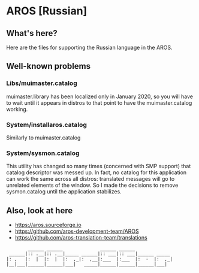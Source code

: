 # AROS [Russian]

## What's here?

Here are the files for supporting the Russian language in the AROS.

## Well-known problems

### Libs/muimaster.catalog

muimaster.library has been localized only in January 2020, so you will have to wait until it appears in distros to that point to have the muimaster.catalog working.

### System/installaros.catalog

Similarly to muimaster.catalog

### System/sysmon.catalog

This utility has changed so many times (concerned with SMP support) that catalog descriptor was messed up. In fact, no catalog for this application can work the same across all distros: translated messages will go to unrelated elements of the window. So I made the decisions to remove sysmon.catalog until the application stabilizes.

## Also, look at here

* https://aros.sourceforge.io
* https://github.com/aros-development-team/AROS
* https://github.com/aros-translation-team/translations
<!-- language: lang-none -->
            ______ ______              ______ ______ 
     ______|:: .__|:: .__|_____ ______|:: ___|:: ___|______ _____ 
    |: ,   |:  |  |:  |  |:  ,_|:  ,__|:___  |:___  |:  -  |:  ,_|
    |__|___|______|______|___|   _____|______|______|______|___|
